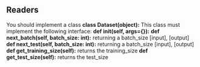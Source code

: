 ## Readers
You should implement a class **class Dataset(object):**
This class must implement the following interface:
**def __init__(self, args={}):**
**def next_batch(self, batch_size: int):** returning a batch_size [input], [output]
**def next_test(self, batch_size: int):** returning a batch_size [input], [output]
**def get_training_size(self):** returns the training_size
**def get_test_size(self):** returns the test_size  
